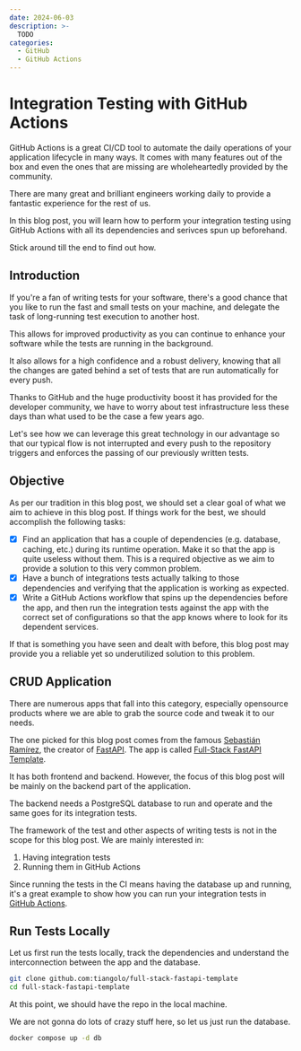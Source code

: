 ```yaml
---
date: 2024-06-03
description: >-
  TODO
categories:
  - GitHub
  - GitHub Actions
---
```


# Integration Testing with GitHub Actions

GitHub Actions is a great CI/CD tool to automate the daily operations of your
application lifecycle in many ways. It comes with many features out of the box
and even the ones that are missing are wholeheartedly provided by the community.

There are many great and brilliant engineers working daily to provide a
fantastic experience for the rest of us.

In this blog post, you will learn how to perform your integration testing
using GitHub Actions with all its dependencies and serivces spun up beforehand.

Stick around till the end to find out how.

<!-- more -->

## Introduction

If you're a fan of writing tests for your software, there's a good chance that
you like to run the fast and small tests on your machine, and delegate the task
of long-running test execution to another host.

This allows for improved productivity as you can continue to enhance your
software while the tests are running in the background.

It also allows for a high confidence and a robust delivery, knowing that all
the changes are gated behind a set of tests that are run automatically for
every push.

Thanks to GitHub and the huge productivity boost it has provided for the
developer community, we have to worry about test infrastructure less these days
than what used to be the case a few years ago.

Let's see how we can leverage this great technology in our advantage so that
our typical flow is not interrupted and every push to the repository triggers
and enforces the passing of our previously written tests.

## Objective

As per our tradition in this blog post, we should set a clear goal of what we
aim to achieve in this blog post. If things work for the best, we should
accomplish the following tasks:

- [x] Find an application that has a couple of dependencies (e.g. database,
      caching, etc.) during its runtime operation. Make it so that the app is
      quite useless without them. This is a required objective as we aim to
      provide a solution to this very common problem.
- [x] Have a bunch of integrations tests actually talking to those dependencies
      and verifying that the application is working as expected.
- [x] Write a GitHub Actions workflow that spins up the dependencies before
      the app, and then run the integration tests against the app with
      the correct set of configurations so that the app knows where to look for
      its dependent services.

If that is something you have seen and dealt with before, this blog post may
provide you a reliable yet so underutilized solution to this problem.

## CRUD Application

There are numerous apps that fall into this category, especially opensource
products where we are able to grab the source code and tweak it to our needs.

The one picked for this blog post comes from the famous [Sebastián Ramírez],
the creator of [FastAPI]. The app is called [Full-Stack FastAPI Template].

It has both frontend and backend. However, the focus of this blog post will
be mainly on the backend part of the application.

The backend needs a PostgreSQL database to run and operate and the same goes
for its integration tests.

The framework of the test and other aspects of writing tests is not in the scope
for this blog post. We are mainly interested in:

1. Having integration tests
2. Running them in GitHub Actions

Since running the tests in the CI means having the database up and running,
it's a great example to show how you can run your integration tests in
[GitHub Actions](/category/github-actions/).

## Run Tests Locally

Let us first run the tests locally, track the dependencies and understand the
interconnection between the app and the database.

```bash title="" linenums="0"
git clone github.com:tiangolo/full-stack-fastapi-template
cd full-stack-fastapi-template
```

At this point, we should have the repo in the local machine.

We are not gonna do lots of crazy stuff here, so let us just run the database.

```bash title="" linenums="0"
docker compose up -d db
```

[Sebastián Ramírez]: https://github.com/tiangolo/
[FastAPI]: https://fastapi.tiangolo.com/
[Full-Stack FastAPI Template]: https://github.com/tiangolo/full-stack-fastapi-template/
